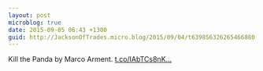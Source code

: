 ```yaml
---
layout: post
microblog: true
date: 2015-09-05 06:43 +1300
guid: http://JacksonOfTrades.micro.blog/2015/09/04/t639856326265466880.html
---
```

Kill the Panda by Marco Arment. [t.co/IAbTCs8nK...](http://t.co/IAbTCs8nKx)
